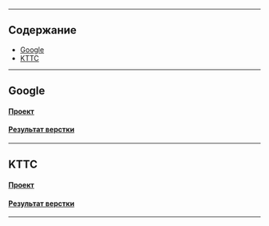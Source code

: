 
---

## Содержание

- [Google](#Google)  
- [KTTC](#KTTC)  

---


## Google

#### [Проект](https://github.com/2Jinx/ITIS/tree/main/Web/Google "Проект")  
#### [Результат верстки](https://2Jinx.github.io/ITIS/Web/Google/ "Результат верстки")

---

## KTTC

#### [Проект](https://github.com/2Jinx/ITIS/tree/main/Web/kttc "Проект")  
#### [Результат верстки](https://2Jinx.github.io/ITIS/Web/kttc/ "Результат верстки")

---
